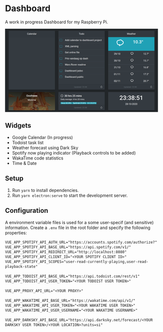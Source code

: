 # Dashboard
A work in progress Dashboard for my Raspberry Pi.

<p align="center">
  <img src="dashboard.png" />
</p>

## Widgets
- Google Calendar (In progress)
- Todoist task list
- Weather forecast using Dark Sky
- Spotify now playing indicator (Playback controls to be added)
- WakaTime code statistics
- Time & Date

## Setup

1. Run `yarn` to install dependencies.
2. Run `yarn electron:serve` to start the development server.

## Configuration
A environment variable files is used for a some user-specif (and sensitive) information. Create a `.env` file in the root folder and specify the following properties:

```env
VUE_APP_SPOTIFY_API_AUTH_URL="https://accounts.spotify.com/authorize?"
VUE_APP_SPOTIFY_API_BASE_URL="https://api.spotify.com/v1/"
VUE_APP_SPOTIFY_API_REDIRECT_URL="http://localhost:8080"
VUE_APP_SPOTIFY_API_CLIENT_ID="<YOUR SPOTIFY CLIENT ID>"
VUE_APP_SPOTIFY_API_SCOPES="user-read-currently-playing,user-read-playback-state"

VUE_APP_TODOIST_API_BASE_URL="https://api.todoist.com/rest/v1"
VUE_APP_TODOIST_API_USER_TOKEN="<YOUR TODOIST USER TOKEN>"

VUE_APP_PROXY_API_URL="<YOUR PROXY>"

VUE_APP_WAKATIME_API_BASE_URL="https://wakatime.com/api/v1/"
VUE_APP_WAKATIME_API_USER_TOKEN="<YOUR WAKATIME USER TOKEN>"
VUE_APP_WAKATIME_API_USER_USERNAME="<YOUR WAKATIME USERNAME>"

VUE_APP_DARKSKY_API_BASE_URL="https://api.darksky.net/forecast/<YOUR DARKSKY USER TOKEN>/<YOUR LOCATION>?units=si"
```